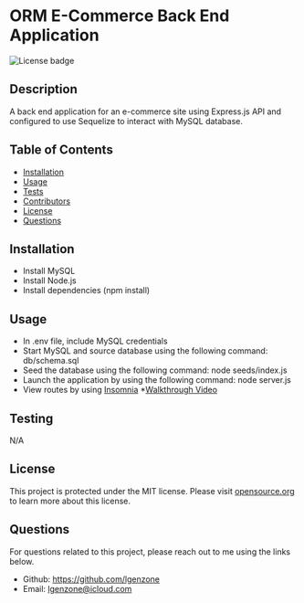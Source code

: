 # ORM E-Commerce Back End Application 

  ![License badge](https://img.shields.io/badge/license-MIT-green})

  ## Description
  A back end application for an e-commerce site using Express.js API and configured to use Sequelize to interact with MySQL database.

  ## Table of Contents 

  * [Installation](#installation)
  * [Usage](#usage)
  * [Tests](#tests)
  * [Contributors](#contributors)
  * [License](#license)
  * [Questions](#questions)
  
  ## Installation 
  * Install MySQL
  * Install Node.js
  * Install dependencies (npm install)

  ## Usage 
  * In .env file, include MySQL credentials
  * Start MySQL and source database using the following command: db/schema.sql
  * Seed the database using the following command: node seeds/index.js
  * Launch the application by using the following command: node server.js
  * View routes by using [Insomnia](https://docs.insomnia.rest/) 
  *[Walkthrough Video](https://drive.google.com/file/d/1m4nGAOMpwwnarC2Gweue2Cwm033BCCql/view)

  ## Testing 
  N/A

  ## License 
 This project is protected under the MIT license. Please visit [opensource.org](https://opensource.org/license/mit/) to learn more about this license.

  ## Questions 
  
  For questions related to this project, please reach out to me using the links below. 
  * Github: https://github.com/lgenzone
  * Email: lgenzone@icloud.com
